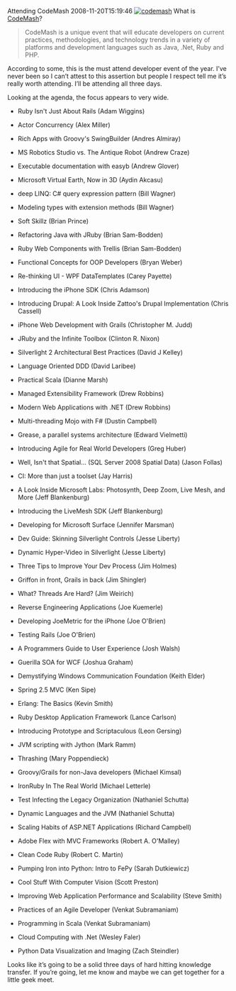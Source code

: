 Attending CodeMash
2008-11-20T15:19:46
[![codemash](http://az667460.vo.msecnd.net/cdn/images/blog/AttendingCodeMash_9068/codemash_thumb.png)](http://az667460.vo.msecnd.net/cdn/images/blog/AttendingCodeMash_9068/codemash.png) What is [CodeMash](http://codemash.org)?

> CodeMash is a unique event that will educate developers on current practices, methodologies, and technology trends in a variety of platforms and development languages such as Java, .Net, Ruby and PHP.

According to some, this is the must attend developer event of the year. I’ve never been so I can’t attest to this assertion but people I respect tell me it’s really worth attending. I’ll be attending all three days.

Looking at the agenda, the focus appears to very wide.

* Ruby Isn't Just About Rails (Adam Wiggins)   
* Actor Concurrency (Alex Miller)   
* Rich Apps with Groovy's SwingBuilder (Andres Almiray)   
* MS Robotics Studio vs. The Antique Robot (Andrew Craze)   
* Executable documentation with easyb (Andrew Glover)   
* Microsoft Virtual Earth, Now in 3D (Aydin Akcasu)   
* deep LINQ: C# query expression pattern (Bill Wagner)   
* Modeling types with extension methods (Bill Wagner)   
* Soft Skillz (Brian Prince)   
* Refactoring Java with JRuby (Brian Sam-Bodden) 

* Ruby Web Components with Trellis (Brian Sam-Bodden)   
* Functional Concepts for OOP Developers (Bryan Weber)   
* Re-thinking UI - WPF DataTemplates (Carey Payette)   
* Introducing the iPhone SDK (Chris Adamson)   
* Introducing Drupal: A Look Inside Zattoo's Drupal Implementation (Chris Cassell)   
* iPhone Web Development with Grails (Christopher M. Judd)   
* JRuby and the Infinite Toolbox (Clinton R. Nixon)   
* Silverlight 2 Architectural Best Practices (David J Kelley)   
* Language Oriented DDD (David Laribee)   
* Practical Scala (Dianne Marsh) 

* Managed Extensibility Framework (Drew Robbins)   
* Modern Web Applications with .NET (Drew Robbins)   
* Multi-threading Mojo with F# (Dustin Campbell)   
* Grease, a parallel systems architecture (Edward Vielmetti)   
* Introducing Agile for Real World Developers (Greg Huber)   
* Well, Isn't that Spatial... (SQL Server 2008 Spatial Data) (Jason Follas)   
* CI: More than just a toolset (Jay Harris)   
* A Look Inside Microsoft Labs: Photosynth, Deep Zoom, Live Mesh, and More (Jeff Blankenburg)   
* Introducing the LiveMesh SDK (Jeff Blankenburg)   
* Developing for Microsoft Surface (Jennifer Marsman) 

* Dev Guide: Skinning Silverlight Controls (Jesse Liberty)   
* Dynamic Hyper-Video in Silverlight (Jesse Liberty)   
* Three Tips to Improve Your Dev Process (Jim Holmes)   
* Griffon in front, Grails in back (Jim Shingler)   
* What? Threads Are Hard? (Jim Weirich)   
* Reverse Engineering Applications (Joe Kuemerle)   
* Developing JoeMetric for the iPhone (Joe O'Brien)   
* Testing Rails (Joe O'Brien)   
* A Programmers Guide to User Experience (Josh Walsh)   
* Guerilla SOA for WCF (Joshua Graham) 

* Demystifying Windows Communication Foundation (Keith Elder)   
* Spring 2.5 MVC (Ken Sipe)   
* Erlang: The Basics (Kevin Smith)   
* Ruby Desktop Application Framework (Lance Carlson)   
* Introducing Prototype and Scriptaculous (Leon Gersing)   
* JVM scripting with Jython (Mark Ramm)   
* Thrashing (Mary Poppendieck)   
* Groovy/Grails for non-Java developers (Michael Kimsal)   
* IronRuby In The Real World (Michael Letterle)   
* Test Infecting the Legacy Organization (Nathaniel Schutta) 

* Dynamic Languages and the JVM (Nathaniel Schutta)   
* Scaling Habits of ASP.NET Applications (Richard Campbell)   
* Adobe Flex with MVC Frameworks (Robert A. O'Malley)   
* Clean Code Ruby (Robert C. Martin)   
* Pumping Iron into Python: Intro to FePy (Sarah Dutkiewicz)   
* Cool Stuff With Computer Vision (Scott Preston)   
* Improving Web Application Performance and Scalability (Steve Smith)   
* Practices of an Agile Developer (Venkat Subramaniam)   
* Programming in Scala (Venkat Subramaniam)   
* Cloud Computing with .Net (Wesley Faler)   
* Python Data Visualization and Imaging (Zach Steindler) 

Looks like it’s going to be a solid three days of hard hitting knowledge transfer. If you’re going, let me know and maybe we can get together for a little geek meet.
